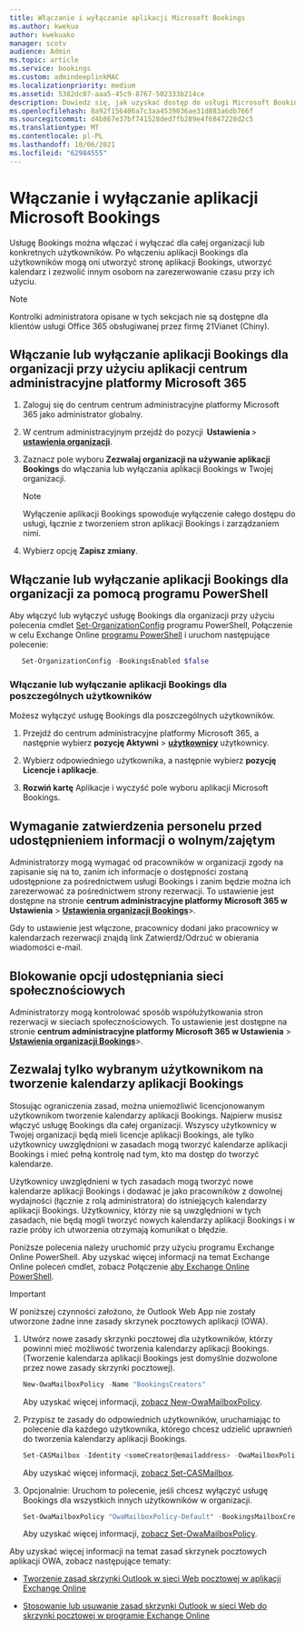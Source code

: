 ```yaml
---
title: Włączanie i wyłączanie aplikacji Microsoft Bookings
ms.author: kwekua
author: kwekuako
manager: scotv
audience: Admin
ms.topic: article
ms.service: bookings
ms.custom: admindeeplinkMAC
ms.localizationpriority: medium
ms.assetid: 5382dc07-aaa5-45c9-8767-502333b214ce
description: Dowiedz się, jak uzyskać dostęp do usługi Microsoft Bookings w Microsoft 365.
ms.openlocfilehash: 8a92f156406a7c3aa4539036ae31d883a6db766f
ms.sourcegitcommit: d4b867e37bf741528ded7fb289e4f6847228d2c5
ms.translationtype: MT
ms.contentlocale: pl-PL
ms.lasthandoff: 10/06/2021
ms.locfileid: "62984555"
---
```

# <a name="turn-microsoft-bookings-on-or-off"></a>Włączanie i wyłączanie aplikacji Microsoft Bookings

Usługę Bookings można włączać i wyłączać dla całej organizacji lub konkretnych użytkowników. Po włączeniu aplikacji Bookings dla użytkowników mogą oni utworzyć stronę aplikacji Bookings, utworzyć kalendarz i zezwolić innym osobom na zarezerwowanie czasu przy ich użyciu.

> [!NOTE]
> Kontrolki administratora opisane w tych sekcjach nie są dostępne dla klientów usługi Office 365 obsługiwanej przez firmę 21Vianet (Chiny).

## <a name="turn-bookings-on-or-off-for-your-organization-using-the-microsoft-365-admin-center"></a>Włączanie lub wyłączanie aplikacji Bookings dla organizacji przy użyciu aplikacji centrum administracyjne platformy Microsoft 365

1. Zaloguj się do centrum centrum administracyjne platformy Microsoft 365 jako administrator globalny.

2. W centrum administracyjnym przejdź do pozycji  **Ustawienia** \> <a href="https://go.microsoft.com/fwlink/p/?linkid=2053743" target="_blank">**ustawienia organizacji**</a>.

3. Zaznacz pole wyboru **Zezwalaj organizacji na używanie aplikacji Bookings** do włączania lub wyłączania aplikacji Bookings w Twojej organizacji.

   > [!NOTE]
   > Wyłączenie aplikacji Bookings spowoduje wyłączenie całego dostępu do usługi, łącznie z tworzeniem stron aplikacji Bookings i zarządzaniem nimi.

4. Wybierz opcję **Zapisz zmiany**.

## <a name="turn-bookings-on-or-off-for-your-organization-using-powershell"></a>Włączanie lub wyłączanie aplikacji Bookings dla organizacji za pomocą programu PowerShell

Aby włączyć lub wyłączyć usługę Bookings dla organizacji przy użyciu polecenia cmdlet [Set-OrganizationConfig](/powershell/module/exchange/set-organizationconfig) programu PowerShell, Połączenie w celu Exchange Online [programu PowerShell](/powershell/exchange/connect-to-exchange-online-powershell) i uruchom następujące polecenie:

```PowerShell
   Set-OrganizationConfig -BookingsEnabled $false
```

### <a name="turn-bookings-on-or-off-for-individual-users"></a>Włączanie lub wyłączanie aplikacji Bookings dla poszczególnych użytkowników

Możesz wyłączyć usługę Bookings dla poszczególnych użytkowników.

1. Przejdź do centrum administracyjne platformy Microsoft 365, a następnie wybierz **pozycję Aktywni** \> <a href="https://go.microsoft.com/fwlink/p/?linkid=834822" target="_blank">**użytkownicy**</a> użytkownicy.

1. Wybierz odpowiedniego użytkownika, a następnie wybierz **pozycję Licencje i aplikacje**.

1. **Rozwiń kartę** Aplikacje i wyczyść pole wyboru aplikacji Microsoft Bookings.

## <a name="require-staff-approvals-before-sharing-freebusy-information"></a>Wymaganie zatwierdzenia personelu przed udostępnieniem informacji o wolnym/zajętym

Administratorzy mogą wymagać od pracowników w organizacji zgody na zapisanie się na to, zanim ich informacje o dostępności zostaną udostępnione za pośrednictwem usługi Bookings i zanim będzie można ich zarezerwować za pośrednictwem strony rezerwacji. To ustawienie jest dostępne na stronie **centrum administracyjne platformy Microsoft 365 w Ustawienia** \> <a href="https://go.microsoft.com/fwlink/p/?linkid=2053743" target="_blank">**Ustawienia organizacji Bookings**</a>\>.

Gdy to ustawienie jest włączone, pracownicy dodani jako pracownicy w kalendarzach rezerwacji znajdą link Zatwierdź/Odrzuć w obierania wiadomości e-mail.

## <a name="block-social-sharing-options"></a>Blokowanie opcji udostępniania sieci społecznościowych

Administratorzy mogą kontrolować sposób współużytkowania stron rezerwacji w sieciach społecznościowych. To ustawienie jest dostępne na stronie **centrum administracyjne platformy Microsoft 365 w Ustawienia** \> <a href="https://go.microsoft.com/fwlink/p/?linkid=2053743" target="_blank">**Ustawienia organizacji Bookings**</a>\>.

## <a name="allow-only-selected-users-to-create-bookings-calendars"></a>Zezwalaj tylko wybranym użytkownikom na tworzenie kalendarzy aplikacji Bookings

Stosując ograniczenia zasad, można uniemożliwić licencjonowanym użytkownikom tworzenie kalendarzy aplikacji Bookings. Najpierw musisz włączyć usługę Bookings dla całej organizacji. Wszyscy użytkownicy w Twojej organizacji będą mieli licencje aplikacji Bookings, ale tylko użytkownicy uwzględnioni w zasadach mogą tworzyć kalendarze aplikacji Bookings i mieć pełną kontrolę nad tym, kto ma dostęp do tworzyć kalendarze.

Użytkownicy uwzględnieni w tych zasadach mogą tworzyć nowe kalendarze aplikacji Bookings i dodawać je jako pracowników z dowolnej wydajności (łącznie z rolą administratora) do istniejących kalendarzy aplikacji Bookings. Użytkownicy, którzy nie są uwzględnioni w tych zasadach, nie będą mogli tworzyć nowych kalendarzy aplikacji Bookings i w razie próby ich utworzenia otrzymają komunikat o błędzie.

Poniższe polecenia należy uruchomić przy użyciu programu Exchange Online PowerShell. Aby uzyskać więcej informacji na temat Exchange Online poleceń cmdlet, zobacz Połączenie [aby Exchange Online PowerShell](/powershell/exchange/connect-to-exchange-online-powershell).

> [!IMPORTANT]
> W poniższej czynności założono, że Outlook Web App nie zostały utworzone żadne inne zasady skrzynek pocztowych aplikacji (OWA).

1. Utwórz nowe zasady skrzynki pocztowej dla użytkowników, którzy powinni mieć możliwość tworzenia kalendarzy aplikacji Bookings. (Tworzenie kalendarza aplikacji Bookings jest domyślnie dozwolone przez nowe zasady skrzynki pocztowej).

   ```PowerShell
   New-OwaMailboxPolicy -Name "BookingsCreators"
   ```

   Aby uzyskać więcej informacji, [zobacz New-OwaMailboxPolicy](/powershell/module/exchange/new-owamailboxpolicy).

2. Przypisz te zasady do odpowiednich użytkowników, uruchamiając to polecenie dla każdego użytkownika, którego chcesz udzielić uprawnień do tworzenia kalendarzy aplikacji Bookings.

   ```PowerShell
   Set-CASMailbox -Identity <someCreator@emailaddress> -OwaMailboxPolicy "BookingsCreators"
   ```

   Aby uzyskać więcej informacji, [zobacz Set-CASMailbox](/powershell/module/exchange/set-casmailbox).

3. Opcjonalnie: Uruchom to polecenie, jeśli chcesz wyłączyć usługę Bookings dla wszystkich innych użytkowników w organizacji.

   ```PowerShell
   Set-OwaMailboxPolicy "OwaMailboxPolicy-Default" -BookingsMailboxCreationEnabled:$false
   ```

   Aby uzyskać więcej informacji, [zobacz Set-OwaMailboxPolicy](/powershell/module/exchange/set-owamailboxpolicy).

Aby uzyskać więcej informacji na temat zasad skrzynek pocztowych aplikacji OWA, zobacz następujące tematy:

- [Tworzenie zasad skrzynki Outlook w sieci Web pocztowej w aplikacji Exchange Online](/exchange/clients-and-mobile-in-exchange-online/outlook-on-the-web/create-outlook-web-app-mailbox-policy)

- [Stosowanie lub usuwanie zasad skrzynki Outlook w sieci Web do skrzynki pocztowej w programie Exchange Online](/exchange/clients-and-mobile-in-exchange-online/outlook-on-the-web/create-outlook-web-app-mailbox-policy)